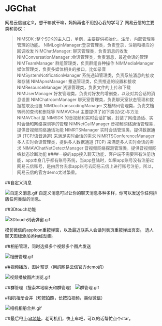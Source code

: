 # JGChat
网易云信自定义，想干嘛就干嘛，妈妈再也不用担心我的学习了
网易云信的主要类和协议：
> NIMSDK :整个SDK的主入口，单例，主要提供初始化，注册，内部管理类管理的功能。
> NIMLoginManager:登录管理类，负责登录，注销和相应的回调收发
> NIMChatManager: 聊天管理类，负责消息的收发
> NIMConversationManager :会话管理类，负责消息，最近会话的管理
> NIMTeamManager 群组管理类，负责群组各种操作
> NIMMediaManager 媒体管理类，负责多媒体相关的接口，比如录音
> NIMSystemNotificationManager 系统通知管理类，负责系统消息的接收和存储
> NIMApnsManager 推送管理类，负责推送的设置和接收
> NIMResourceManager 资源管理类，负责文件的上传和下载
> NIMUserManager 好友管理类，负责对好友的增删查，以及对其会话的消息设置
> NIMChatroomManager 聊天室管理类，负责聊天室状态管理和数据拉取及设置
> NIMDocTranscodingManager 文档转码管理类，负责文档转码的查询和删除等
> NIMAVChat 主要提供了如下类(协议)与方法
> NIMAVChat 是 NIMSDK 的音视频和实时会话扩展，封装了网络通话、实时会话和网络探测等的管理
> NIMNetCallManager 音视频网络通话管理类，提供音视频网络通话功能
> NIMRTSManager 实时会话管理类，提供数据通道 (TCP/语音通道) 来满足实时会话的需求
> NIMRTSConferenceManager 多人实时会话管理类，提供多人数据通道 (TCP) 来满足多人实时会话的需求
> NIMAVChatNetDetectManager 音视频网络探测管理类，提供音视频网络状态诊断功能
####一般的app接入聊天功能，客户端不需要带有注册功能，app本身几乎都有账号系统，当app登陆时，如果app账号没有注册过网易云信账号，是由后台去拿app账号去网易云信上进行账号注册。所以，网易云信的官方demo太过繁重。

##自定义消息

![自定义消息.gif](http://upload-images.jianshu.io/upload_images/2011313-57e63b5e88a58acd.gif?imageMogr2/auto-orient/strip)
自定义消息可以让你的聊天消息多种多样，你可以发送你任何排版任何类型的消息。

##3Dtouch功能

![3Dtouch列表弹窗.gif](http://upload-images.jianshu.io/upload_images/2011313-57f13f5fd5541856.gif?imageMogr2/auto-orient/strip)

模仿微信的appIcon重按弹窗，以及最近联系人会话列表页重按弹出页面。
选人聊天图标添加抛物线动画。

##相册管理，同时选择多个视频多个图片发送

![相册管理.gif](http://upload-images.jianshu.io/upload_images/2011313-d15f0bffc3c7bfcf.gif?imageMogr2/auto-orient/strip)

##视频播放，图片预览（用的网易云信官方demo的）

![视频播放图片浏览.gif](http://upload-images.jianshu.io/upload_images/2011313-4e74d998f3c84f10.gif?imageMogr2/auto-orient/strip)

##群管理（搜索本地聊天和群管理）
![群管理.gif](http://upload-images.jianshu.io/upload_images/2011313-2a0e55566a551755.gif?imageMogr2/auto-orient/strip)

#相机相册合并（短按拍照，长按拍视频，类似微信）

![相机相册合并.gif](http://upload-images.jianshu.io/upload_images/2011313-e711b81df362c95f.gif?imageMogr2/auto-orient/strip)


##最后甩上[git地址](https://github.com/huangjianguohjg/JGChat)，老司机们，快上车吧，可以的话帮忙点个star。
